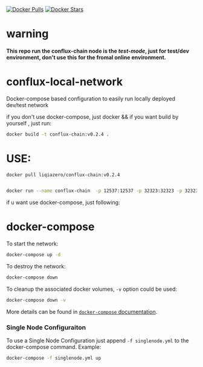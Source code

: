 [![Docker Pulls](https://img.shields.io/docker/pulls/liqiazero/conflux-chain.svg)](https://hub.docker.com/r/liqiazero/conflux-chain/)
[![Docker Stars](https://img.shields.io/docker/stars/liqiazero/conflux-chain.svg)](https://hub.docker.com/r/liqiazero/conflux-chain/)


# warning
#### This repo run the conflux-chain node is the *test-mode*, just for test/dev environment, don't use this for the fromal online environment.

# conflux-local-network
Docker-compose based configuration to easily run locally deployed dev/test network


if you don't use docker-compose, just docker && if you want build by yourself , just run:

```bash
docker build -t conflux-chain:v0.2.4 .

```
# USE:

```bash
docker pull liqiazero/conflux-chain:v0.2.4


docker run --name conflux-chain  -p 12537:12537 -p 32323:32323 -p 32323:32323/udp -p 14629:14629 -p 12539:12539 -p 19629:19629 -d liqiazero/conflux-chain:v0.2.4

```

if u want use docker-compose, just following:

# docker-compose

To start the network:

```bash
docker-compose up -d
```

To destroy the network:

```bash
docker-compose down
```

To cleanup the associated docker volumes, `-v` option could be used:

```bash
docker-compose down -v
```

More details can be found in [`docker-compose` documentation](https://docs.docker.com/compose/reference/).

### Single Node Configuraiton

To use a Single Node Configuration just append `-f singlenode.yml` to the docker-compose command. Example:

```bash
docker-compose -f singlenode.yml up
```

